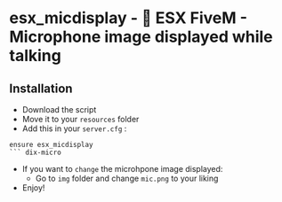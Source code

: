 # esx_micdisplay - 🎤 ESX FiveM - Microphone image displayed while talking

## Installation

- Download the script
- Move it to your `resources` folder
- Add this in your `server.cfg` :

````
ensure esx_micdisplay
``` dix-micro
````

- If you want to `change` the microhpone image displayed:
  - Go to `img` folder and change `mic.png` to your liking
- Enjoy!
